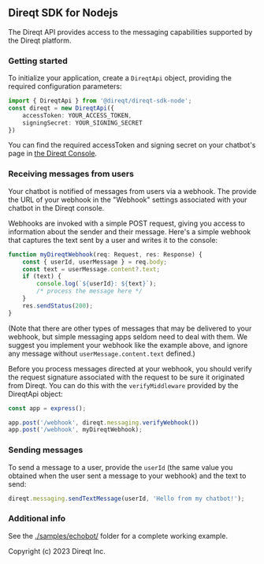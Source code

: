 ## Direqt SDK for Nodejs

The Direqt API provides access to the messaging capabilities supported by the Direqt platform.

### Getting started

To initialize your application, create a `DireqtApi` object, providing the required configuration parameters:

```typescript
import { DireqtApi } from '@direqt/direqt-sdk-node';
const direqt = new DireqtApi({
    accessToken: YOUR_ACCESS_TOKEN,
    signingSecret: YOUR_SIGNING_SECRET
})
```

You can find the required accessToken and signing secret on your chatbot's page in [the Direqt Console](https://console.direqt.io).


### Receiving messages from users

Your chatbot is notified of messages from users via a webhook. The provide the URL of your webhook in the "Webhook" settings associated with your chatbot in the Direqt console.

Webhooks are invoked with a simple POST request, giving you access to information about the sender and their message. Here's a simple webhook that captures the text sent by a user and writes it to the console:

```typescript
function myDireqtWebhook(req: Request, res: Response) {
    const { userId, userMessage } = req.body;
    const text = userMessage.content?.text;
    if (text) {
        console.log(`${userId}: ${text}`);
        /* process the message here */
    }
    res.sendStatus(200);
}
```

(Note that there are other types of messages that may be delivered to your webhook, but simple messaging apps seldom need to deal with them. We suggest you implement your webhook like the example above, and ignore any message without `userMessage.content.text` defined.)

Before you process messages directed at your webhook, you should verify the request signature associated with the request to be sure it originated from Direqt. You can do this with the `verifyMiddleware` provided by the DireqtApi object:

```typescript
const app = express();

app.post('/webhook', direqt.messaging.verifyWebhook())
app.post('/webhook', myDireqtWebhook);
```

### Sending messages

To send a message to a user, provide the `userId` (the same value you obtained when the user sent a message to your webhook) and the text to send:

```typescript
direqt.messaging.sendTextMessage(userId, 'Hello from my chatbot!');
```

### Additional info

See the [./samples/echobot/](samples/echobot/) folder for a complete working example.



Copyright (c) 2023 Direqt Inc.
